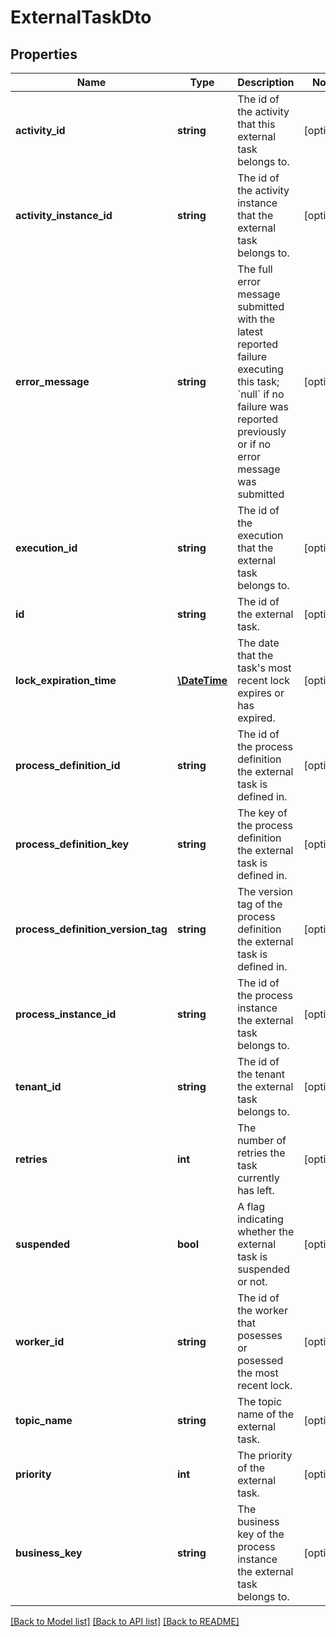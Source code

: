 # ExternalTaskDto

## Properties
Name | Type | Description | Notes
------------ | ------------- | ------------- | -------------
**activity_id** | **string** | The id of the activity that this external task belongs to. | [optional] 
**activity_instance_id** | **string** | The id of the activity instance that the external task belongs to. | [optional] 
**error_message** | **string** | The full error message submitted with the latest reported failure executing this task; &#x60;null&#x60; if no failure was reported previously or if no error message was submitted | [optional] 
**execution_id** | **string** | The id of the execution that the external task belongs to. | [optional] 
**id** | **string** | The id of the external task. | [optional] 
**lock_expiration_time** | [**\DateTime**](\DateTime.md) | The date that the task&#x27;s most recent lock expires or has expired. | [optional] 
**process_definition_id** | **string** | The id of the process definition the external task is defined in. | [optional] 
**process_definition_key** | **string** | The key of the process definition the external task is defined in. | [optional] 
**process_definition_version_tag** | **string** | The version tag of the process definition the external task is defined in. | [optional] 
**process_instance_id** | **string** | The id of the process instance the external task belongs to. | [optional] 
**tenant_id** | **string** | The id of the tenant the external task belongs to. | [optional] 
**retries** | **int** | The number of retries the task currently has left. | [optional] 
**suspended** | **bool** | A flag indicating whether the external task is suspended or not. | [optional] 
**worker_id** | **string** | The id of the worker that posesses or posessed the most recent lock. | [optional] 
**topic_name** | **string** | The topic name of the external task. | [optional] 
**priority** | **int** | The priority of the external task. | [optional] 
**business_key** | **string** | The business key of the process instance the external task belongs to. | [optional] 

[[Back to Model list]](../../README.md#documentation-for-models) [[Back to API list]](../../README.md#documentation-for-api-endpoints) [[Back to README]](../../README.md)


